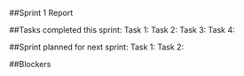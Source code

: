 ##Sprint 1 Report

##Tasks completed this sprint:
Task 1: 
Task 2: 
Task 3: 
Task 4: 

##Sprint planned for next sprint:
Task 1: 
Task 2: 

##Blockers
